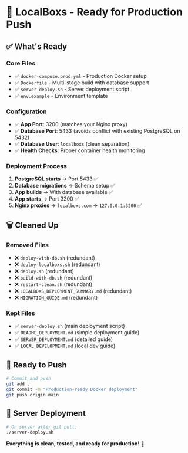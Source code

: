 # 🚀 LocalBoxs - Ready for Production Push

## ✅ What's Ready

### **Core Files**
- ✅ `docker-compose.prod.yml` - Production Docker setup
- ✅ `Dockerfile` - Multi-stage build with database support
- ✅ `server-deploy.sh` - Server deployment script
- ✅ `env.example` - Environment template

### **Configuration**
- ✅ **App Port**: 3200 (matches your Nginx proxy)
- ✅ **Database Port**: 5433 (avoids conflict with existing PostgreSQL on 5432)
- ✅ **Database User**: `localboxs` (clean separation)
- ✅ **Health Checks**: Proper container health monitoring

### **Deployment Process**
1. **PostgreSQL starts** → Port 5433 ✅
2. **Database migrations** → Schema setup ✅
3. **App builds** → With database available ✅
4. **App starts** → Port 3200 ✅
5. **Nginx proxies** → `localboxs.com` → `127.0.0.1:3200` ✅

## 🗑️ Cleaned Up

### **Removed Files**
- ❌ `deploy-with-db.sh` (redundant)
- ❌ `deploy-localboxs.sh` (redundant)
- ❌ `deploy.sh` (redundant)
- ❌ `build-with-db.sh` (redundant)
- ❌ `restart-clean.sh` (redundant)
- ❌ `LOCALBOXS_DEPLOYMENT_SUMMARY.md` (redundant)
- ❌ `MIGRATION_GUIDE.md` (redundant)

### **Kept Files**
- ✅ `server-deploy.sh` (main deployment script)
- ✅ `README_DEPLOYMENT.md` (simple deployment guide)
- ✅ `SERVER_DEPLOYMENT.md` (detailed guide)
- ✅ `LOCAL_DEVELOPMENT.md` (local dev guide)

## 🎯 Ready to Push

```bash
# Commit and push
git add .
git commit -m "Production-ready Docker deployment"
git push origin main
```

## 🚀 Server Deployment

```bash
# On server after git pull:
./server-deploy.sh
```

**Everything is clean, tested, and ready for production!** 🎉
